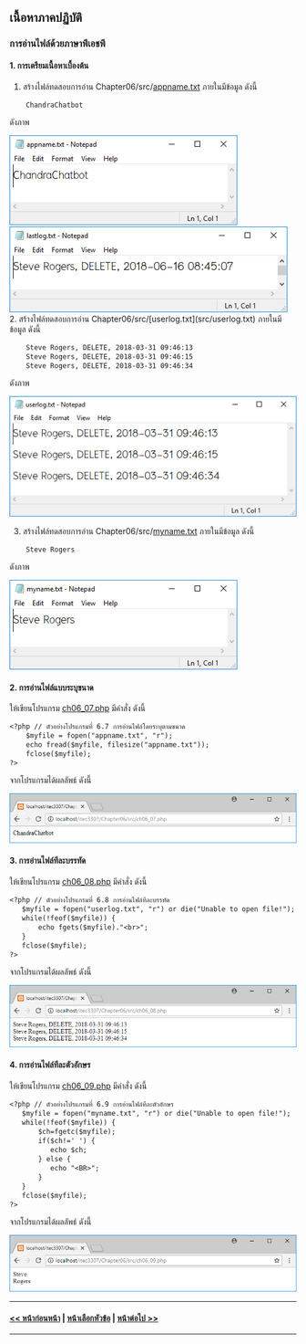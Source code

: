 ## เนื้อหาภาคปฏิบัติ
### การอ่านไฟล์ด้วยภาษาพีเอชพี

#### 1. การเตรียมเนื้อหาเบื้องต้น

1. สร้างไฟล์ทดสอบการอ่าน Chapter06/src/[appname.txt](src/appname.txt) ภายในมีข้อมูล ดังนี้

```
    ChandraChatbot
```
ดังภาพ 

<img src=output/appname.png>

<img src=output/ch06_10_1.png>
2. สร้างไฟล์ทดสอบการอ่าน Chapter06/src/[userlog.txt](src/userlog.txt) ภายในมีข้อมูล ดังนี้

```
    Steve Rogers, DELETE, 2018-03-31 09:46:13
    Steve Rogers, DELETE, 2018-03-31 09:46:15
    Steve Rogers, DELETE, 2018-03-31 09:46:34
```

ดังภาพ 

<img src=output/userlog.png>

3. สร้างไฟล์ทดสอบการอ่าน Chapter06/src/[myname.txt](src/myname.txt) ภายในมีข้อมูล ดังนี้

```
    Steve Rogers
```
ดังภาพ 

<img src=output/myname.png>

#### 2. การอ่านไฟล์แบบระบุขนาด

ให้เขียนโปรแกรม [ch06_07.php](src/ch06_07.php) มีคำสั่ง ดังนี้

```
<?php // ตัวอย่างโปรแกรมที่ 6.7 การอ่านไฟล์โดยระบุตามขนาด
    $myfile = fopen("appname.txt", "r");
    echo fread($myfile, filesize("appname.txt"));
    fclose($myfile);
?>
```

จากโปรแกรมได้ผลลัพธ์ ดังนี้

<img src=output/ch06_07.png>

#### 3. การอ่านไฟล์ทีละบรรทัด

ให้เขียนโปรแกรม [ch06_08.php](src/ch06_08.php) มีคำสั่ง ดังนี้

```
<?php // ตัวอย่างโปรแกรมที่ 6.8 การอ่านไฟล์ทีละบรรทัด
   $myfile = fopen("userlog.txt", "r") or die("Unable to open file!");
   while(!feof($myfile)) {
       echo fgets($myfile)."<br>";
   }
   fclose($myfile);
?>
```

จากโปรแกรมได้ผลลัพธ์ ดังนี้

<img src=output/ch06_08.png>

#### 4. การอ่านไฟล์ทีละตัวอักษร

ให้เขียนโปรแกรม [ch06_09.php](src/ch06_09.php) มีคำสั่ง ดังนี้

```
<?php // ตัวอย่างโปรแกรมที่ 6.9 การอ่านไฟล์ทีละตัวอักษร
   $myfile = fopen("myname.txt", "r") or die("Unable to open file!");
   while(!feof($myfile)) {
       $ch=fgetc($myfile);
       if($ch!=' ') {
          echo $ch;
       } else {   
          echo "<BR>"; 
       }
   }
   fclose($myfile);
?>
```

จากโปรแกรมได้ผลลัพธ์ ดังนี้

<img src=output/ch06_09.png>

---
#### [<< หน้าก่อนหน้า](0602.md) | [หน้าเลือกหัวข้อ](README.md) | [หน้าต่อไป >>](0604.md)
---